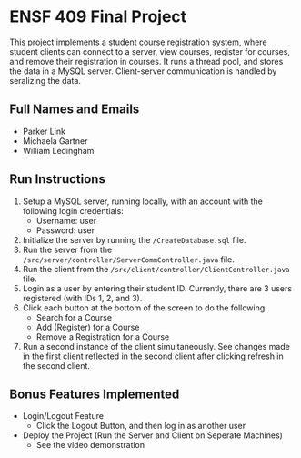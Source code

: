 # ENSF 409 Final Project
This project implements a student course registration system, where student clients can connect to a server, view courses, register for courses, and remove their registration in courses. It runs a thread pool, and stores the data in a MySQL server. Client-server communication is handled by seralizing the data.

## Full Names and Emails
* Parker Link
* Michaela Gartner
* William Ledingham

## Run Instructions
1. Setup a MySQL server, running locally, with an account with the following login credentials:
	* Username: user
	* Password: user
2. Initialize the server by running the `/CreateDatabase.sql` file.
3. Run the server from the `/src/server/controller/ServerCommController.java` file.
4. Run the client from the `/src/client/controller/ClientController.java` file.
5. Login as a user by entering their student ID. Currently, there are 3 users registered (with IDs 1, 2, and 3).
6. Click each button at the bottom of the screen to do the following:
	* Search for a Course
	* Add (Register) for a Course
	* Remove a Registration for a Course
7. Run a second instance of the client simultaneously. See changes made in the first client reflected in the second client after clicking refresh in the second client.

## Bonus Features Implemented
* Login/Logout Feature
	* Click the Logout Button, and then log in as another user
* Deploy the Project (Run the Server and Client on Seperate Machines)
	* See the video demonstration